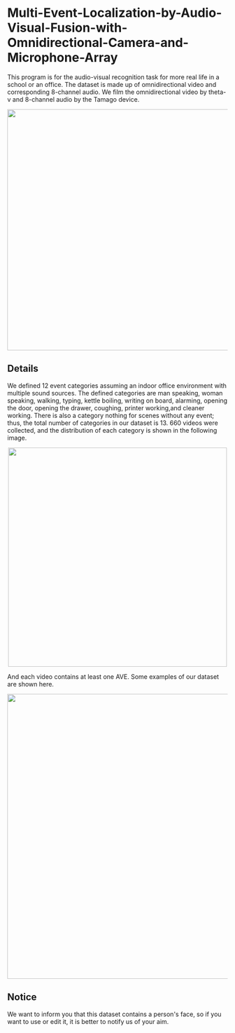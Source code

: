 # Multi-Event-Localization-by-Audio-Visual-Fusion-with-Omnidirectional-Camera-and-Microphone-Array

This program is for the audio-visual recognition task for more real life in a school or an office. The dataset is made up of omnidirectional video and corresponding 8-channel audio. We film the omnidirectional video by theta-v and 8-channel audio by the Tamago device.
<div align=center><img width="550" src="https://github.com/zwr17/Multi-Event-Localization-by-Audio-Visual-Fusion-with-Omnidirectional-Camera-and-Microphone-Array/blob/main/device_dataset.png"/></div>

## Details
We defined 12 event categories assuming an indoor office environment with multiple sound sources. The defined categories are
man speaking, woman speaking, walking, typing, kettle boiling, writing on board, alarming, opening the door, opening the drawer, coughing, printer working,and cleaner working. There is also a category nothing for scenes without any event; thus, the total number of categories in our dataset is 13. 660 videos were collected, and the distribution of each category is shown in the following image. 
<div align=center><img width="500" src="https://github.com/zwr17/Multi-Event-Localization-by-Audio-Visual-Fusion-with-Omnidirectional-Camera-and-Microphone-Array/blob/main/category_distri.png"/></div>

And each video contains at least one AVE. Some examples of our dataset are shown here.
<div align=center><img width="650" src="https://github.com/zwr17/Multi-Event-Localization-by-Audio-Visual-Fusion-with-Omnidirectional-Camera-and-Microphone-Array/blob/main/example.png"/></div>

## Notice
We want to inform you that this dataset contains a person's face, so if you want to use or edit it, it is better to notify us of your aim.

